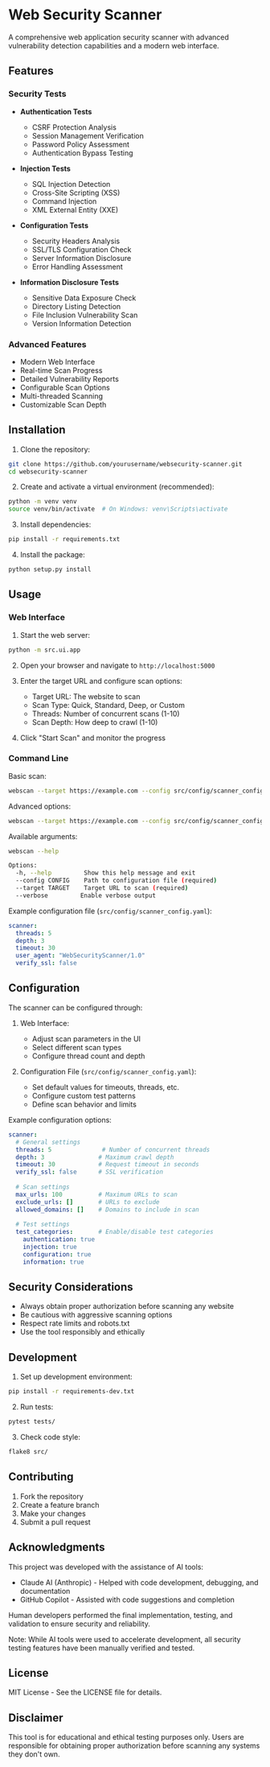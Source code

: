 # Web Security Scanner

A comprehensive web application security scanner with advanced vulnerability detection capabilities and a modern web interface.

## Features

### Security Tests
- **Authentication Tests**
  - CSRF Protection Analysis
  - Session Management Verification
  - Password Policy Assessment
  - Authentication Bypass Testing

- **Injection Tests**
  - SQL Injection Detection
  - Cross-Site Scripting (XSS)
  - Command Injection
  - XML External Entity (XXE)

- **Configuration Tests**
  - Security Headers Analysis
  - SSL/TLS Configuration Check
  - Server Information Disclosure
  - Error Handling Assessment

- **Information Disclosure Tests**
  - Sensitive Data Exposure Check
  - Directory Listing Detection
  - File Inclusion Vulnerability Scan
  - Version Information Detection

### Advanced Features
- Modern Web Interface
- Real-time Scan Progress
- Detailed Vulnerability Reports
- Configurable Scan Options
- Multi-threaded Scanning
- Customizable Scan Depth

## Installation

1. Clone the repository:
```bash
git clone https://github.com/yourusername/websecurity-scanner.git
cd websecurity-scanner
```

2. Create and activate a virtual environment (recommended):
```bash
python -m venv venv
source venv/bin/activate  # On Windows: venv\Scripts\activate
```

3. Install dependencies:
```bash
pip install -r requirements.txt
```

4. Install the package:
```bash
python setup.py install
```

## Usage

### Web Interface

1. Start the web server:
```bash
python -m src.ui.app
```

2. Open your browser and navigate to `http://localhost:5000`

3. Enter the target URL and configure scan options:
   - Target URL: The website to scan
   - Scan Type: Quick, Standard, Deep, or Custom
   - Threads: Number of concurrent scans (1-10)
   - Scan Depth: How deep to crawl (1-10)

4. Click "Start Scan" and monitor the progress

### Command Line

Basic scan:
```bash
webscan --target https://example.com --config src/config/scanner_config.yaml
```

Advanced options:
```bash
webscan --target https://example.com --config src/config/scanner_config.yaml --verbose
```

Available arguments:
```bash
webscan --help

Options:
  -h, --help         Show this help message and exit
  --config CONFIG    Path to configuration file (required)
  --target TARGET    Target URL to scan (required)
  --verbose         Enable verbose output
```

Example configuration file (`src/config/scanner_config.yaml`):
```yaml
scanner:
  threads: 5
  depth: 3
  timeout: 30
  user_agent: "WebSecurityScanner/1.0"
  verify_ssl: false
```

## Configuration

The scanner can be configured through:

1. Web Interface:
   - Adjust scan parameters in the UI
   - Select different scan types
   - Configure thread count and depth

2. Configuration File (`src/config/scanner_config.yaml`):
   - Set default values for timeouts, threads, etc.
   - Configure custom test patterns
   - Define scan behavior and limits

Example configuration options:
```yaml
scanner:
  # General settings
  threads: 5              # Number of concurrent threads
  depth: 3               # Maximum crawl depth
  timeout: 30            # Request timeout in seconds
  verify_ssl: false      # SSL verification
  
  # Scan settings
  max_urls: 100          # Maximum URLs to scan
  exclude_urls: []       # URLs to exclude
  allowed_domains: []    # Domains to include in scan
  
  # Test settings
  test_categories:       # Enable/disable test categories
    authentication: true
    injection: true
    configuration: true
    information: true
```

## Security Considerations

- Always obtain proper authorization before scanning any website
- Be cautious with aggressive scanning options
- Respect rate limits and robots.txt
- Use the tool responsibly and ethically

## Development

1. Set up development environment:
```bash
pip install -r requirements-dev.txt
```

2. Run tests:
```bash
pytest tests/
```

3. Check code style:
```bash
flake8 src/
```

## Contributing

1. Fork the repository
2. Create a feature branch
3. Make your changes
4. Submit a pull request

## Acknowledgments

This project was developed with the assistance of AI tools:
- Claude AI (Anthropic) - Helped with code development, debugging, and documentation
- GitHub Copilot - Assisted with code suggestions and completion

Human developers performed the final implementation, testing, and validation to ensure security and reliability.

Note: While AI tools were used to accelerate development, all security testing features have been manually verified and tested.

## License

MIT License - See the LICENSE file for details.

## Disclaimer

This tool is for educational and ethical testing purposes only. Users are responsible for obtaining proper authorization before scanning any systems they don't own.
